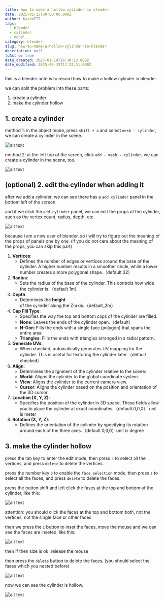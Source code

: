 ```yaml
---
title: how to make a hollow cylinder in blender
date: 2025-01-15T00:00:00.000Z
author: KazooTTT
tags:
  - blender
  - cylinder
  - model
category: blender
slug: how-to-make-a-hollow-cylinder-in-blender
description: null
toAstro: true
date_created: 2025-01-14T16:38:23.000Z
date_modified: 2025-02-19T17:22:51.000Z
---
```


this is a blender note is to record how to make a hollow cylinder in blender.

we can split the problem into these parts:

1. create a cylinder
2. make the cylinder hollow

## 1. create a cylinder

method 1: in the object mode, press `shift + a` and select `mesh - cylinder`, we can create a cylinder in the scene.

![alt text](<https://pictures.kazoottt.top/2025/01/20250115-cf0f5589dff49f5bd74887545528245b.png>)

method 2: at the left top of the screen, click `add - mesh - cylinder`, we can create a cylinder in the scene, too.

![alt text](<https://pictures.kazoottt.top/2025/01/20250115-3a42f7aaeffe74d9161f35d1fa18068f.png>)

## (optional) 2. edit the cylinder when adding it

after we add a cylinder, we can see there has a `add cylinder` panel in the bottom left of the screen.

and if we click the `add cylinder` panel, we can edit the props of the cylinder, such as the vertex count, radius, depth, etc.

![alt text](<https://pictures.kazoottt.top/2025/01/20250115-c15b02c04a8415e7f8188effa98f6bed.png>)

because i am a new user of blender, so i will try to figure out the meaning of the props of panels one by one. (if you do not care about the meaning of the props, you can skip this part)

1. **Vertices**:
   - Defines the number of edges or vertices around the base of the cylinder. A higher number results in a smoother circle, while a lower number creates a more polygonal shape.（default 32）
2. **Radius**:
   - Sets the radius of the base of the cylinder. This controls how wide the cylinder is.（default 1m）
3. **Depth**:
   - Determines the **height** of the cylinder along the Z-axis.（default_2m）
4. **Cap Fill Type**:
   - Specifies the way the top and bottom caps of the cylinder are filled:
   - **None**: Leaves the ends of the cylinder open.（default）
   - **N-Gon**: Fills the ends with a single face (polygon) that spans the entire area.
   - **Triangles**: Fills the ends with triangles arranged in a radial pattern.
5. **Generate UVs**:
   - When checked, automatically generates UV mapping for the cylinder. This is useful for texturing the cylinder later.（default checked）
6. **Align**:
   - Determines the alignment of the cylinder relative to the scene:
   - **World**: Aligns the cylinder to the global coordinate system.
   - **View**: Aligns the cylinder to the current camera view.
   - **Cursor**: Aligns the cylinder based on the position and orientation of the 3D cursor.
7. **Location (X, Y, Z)**:
   - Specifies the position of the cylinder in 3D space. These fields allow you to place the cylinder at exact coordinates.（default 0,0,0） unit is meter
8. **Rotation (X, Y, Z)**:
   - Defines the orientation of the cylinder by specifying its rotation around each of the three axes.（default 0,0,0）unit is degree

## 3. make the cylinder hollow

press the tab key to enter the edit mode, then press `s` to select all the vertices, and press `delete` to delete the vertices.

press the number key `3` to enable the `face selection` mode, then press `s` to select all the faces, and press `delete` to delete the faces.

press the button shift and left click the fases at the top and bottom of the cylinder, like this:

![alt text](<https://pictures.kazoottt.top/2025/01/20250115-94ed6520719664ee3dfebab331d0adda.png>)

attention: you should click the faces at the top and bottom both, not the vertices, not the single face or other faces.

then we press the `i` button to inset the faces, move the mouse and we can see the faces are inseted, like this:

![alt text](<https://pictures.kazoottt.top/2025/01/20250115-2eeef440bbc377405873689b4560b32b.png>)

then if then size is ok ,release the mouse

then press the `delete` button to delete the faces. (you should select the fases which you nested before)

![alt text](<https://pictures.kazoottt.top/2025/01/20250115-6439ce14f7229427723f0694cfcae425.png>)

now we can see the cylinder is hollow.

![alt text](<https://pictures.kazoottt.top/2025/01/20250115-89fe97d1445513d78f54e6b99fbf45c3.png>)
